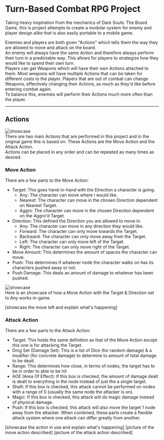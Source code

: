 # Turn-Based Combat RPG Project
Taking heavy inspiration from the mechanics of Dark Souls: The Board Game, this is project attempts to create a modular system for enemy and player design alike that is also easily portable to a mobile game. 

Enemies and players are both given "Actions" which tells them the way they are allowed to move and attack on the board.  
An enemy will always have the same Action and therefore always perform their turn in a predictable way. This allows for players to strategize how they would like to spend their own turn.  
Players can get Weapons which will have their own Actions attached to them. Most weapons will have multiple Actions that can be taken for different costs to the player. Players that are out of combat can change Weapons, effectively changing their Actions, as much as they'd like before entering combat again.  
To balance this, enemies will perform their Actions much more often than the player.

---
## Actions
![showcase](./gifs/Actions.gif)  
There are two main Actions that are performed in this project and in the original game this is based on. These Actions are the Move Action and the Attack Action.  
Actions can be placed in any order and can be repeated as many times as desired.

### Move Action
There are a few parts to the Move Action:
- Target: This goes hand-in-hand with the Direction a character is going.
  - Any: The character can move where I would like.
  - Nearest: The character can move in the chosen Direction dependent on Nearest Target.
  - Aggro: The character can move in the chosen Direction dependent on the Aggro'd Target.
- Direction: This defined the Direction you are allowed to move in.
  - Any: The character can move in any direction they would like.
  - Forward: The character can only move towards the Target.
  - Backward: The character can only move away from the Target.
  - Left: The character can only move left of the Target.
  - Right: The character can only move right of the Target.
- Move Amount: This determines the amount of spaces the character can move.
- Push: This determines if whatever node the character walks on has its characters pushed away or not.
- Push Damage: This deals an amount of damage to whatever has been pushed.  

![showcase](./gifs/MoveAny.gif)  
Here is an showcase of how a Move Action with the Target & Direction set to Any works in-game.

[showcase the move left and explain what's happening]

### Attack Action
There are a few parts to the Attack Action:
- Target: This holds the same definition as that of the Move Action except this one is for attacking the Target.
- Dmg Set (Damage Set): This is a list of Dice (for random damage) & a modifier (for concrete damage) to determine to amount of total damage to be dealt.
- Range: This determines how close, in terms of nodes, the target has to be in order to able to be hit
- AOE (Area Of Effect): If this box is checked, the amount of damage dealt is dealt to everything in the node instead of just the a single target.
- Shaft: If this box is checked, this attack cannot be performed on nodes with a range of 0 (usually the same node the attacker is on).
- Magic: If this box is checked, this attack will do magic damage instead of physical damage.
- Push: If this box is checked, this attack will also move the target 1 node away from the attacker.
When combined, these parts create a flexible attack system where one attack can differ greatly from another.

[showcase the action in use and explain what's happening]
[picture of the move action described]
[picture of the attack action described]
